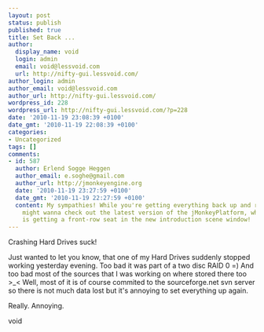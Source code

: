 ```yaml
---
layout: post
status: publish
published: true
title: Set Back ...
author:
  display_name: void
  login: admin
  email: void@lessvoid.com
  url: http://nifty-gui.lessvoid.com/
author_login: admin
author_email: void@lessvoid.com
author_url: http://nifty-gui.lessvoid.com/
wordpress_id: 228
wordpress_url: http://nifty-gui.lessvoid.com/?p=228
date: '2010-11-19 23:08:39 +0100'
date_gmt: '2010-11-19 22:08:39 +0100'
categories:
- Uncategorized
tags: []
comments:
- id: 587
  author: Erlend Sogge Heggen
  author_email: e.soghe@gmail.com
  author_url: http://jmonkeyengine.org
  date: '2010-11-19 23:27:59 +0100'
  date_gmt: '2010-11-19 22:27:59 +0100'
  content: My sympathies! While you're getting everything back up and running, you
    might wanna check out the latest version of the jMonkeyPlatform, where NiftyGUI
    is getting a front-row seat in the new introduction scene window!
---
```

<p>Crashing Hard Drives suck!</p>
<p>Just wanted to let you know, that one of my Hard Drives suddenly stopped working yesterday evening. Too bad it was part of a two disc RAID 0 =) And too bad most of the sources that I was working on where stored there too >_< Well, most of it is of course commited to the sourceforge.net svn server so there is not much data lost but it's annoying to set everything up again.</p>
<p>Really. Annoying.</p>
<p>void</p>
